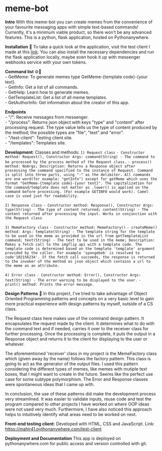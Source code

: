 # meme-bot
**Intro**
With this meme-bot you can create memes from the convenience of your favourite messaging apps with simple text-based commands! Currently, it's a minimum viable product, so there won't be any advanced features. This is a python, flask application, hosted on Pythonanywhere. 

**Installation** 📀
To take a quick look at the application, visit the test client I made at this [link](https://mahir41.pythonanywhere.com/test-client). You can also install the necessary dependencies and run the flask application locally, maybe even hook it up with messenger webhooks service with your own tokens.

**Command list** ⚙️🤖<br>- GetMeme: To generate memes type GetMeme-{template code}-{your text}.<br>- GetInfo: Get a list of all commands. <br>- GetHelp: Learn how to generate memes.<br>- GetTemplateList: Get a list of all meme templates.<br>- GetAuthorInfo: Get information about the creator of this app.

**Endpoints** <br>- "/": Receive messages from messenger.<br>- "/process": Returns json object with keys "type" and "content" after processing request. The type value tells us the type of content produced by the method; the possible types are "file", "text" and "error". <br>- "/test-client": Testing client site.<br>- "/templates": Templates site.

**Development**: 
Classes and methods:
`1) Request class`
`- Constructor method: Request(), Constructor Args: command(String) - The command to be processed by the process method of the Request class.`
`- process() method: NoArgs; Description: Returns a Response object after processing the command specified to the instance of Request. Command is split into three parts, using "-" as the delimiter. All commands are one word(for example: "getInfo") except for getMeme which uses the format "GetMeme-{template code}-{your text}". The capitalization for the command/template does not matter as .lower() is applied on the command before processing. (For example GETINFO would work). Camel case is used just for readability.`

`2) Response class`
`- Constructor method: Response(), Constructor Args: type(String) - The type of content returned; content(String) - The content returned after processing the input. Works in conjunction with the Request class`

`3) MemeFactory class`
`- Constructor method: MemeFactory()`
`- createMeme() method: Args: template(String) - The template string for the template to be used in the meme as provided in the url from getTemplateList command; text(String) - The text to be used in the meme; Description: Makes a fetch call to the imgflip api with a template code. The template code is determined based on the template 'template' argument provided by the caller. For example 'spongebob' is resolved to code'102156234'. If the fetch call succeeds, the response is returned to the invoker of the method as json object which contains a url to the meme as an attribute.`

`4) Error class`
`- Constructor method: Error(), Constructor Args: text(String) - The error warning to be displayed to the user.`
`- print() method: Prints the error message.`

**Design Patterns** 🧩
In this project, I've tried to take advantage of Object Oriented Programming patterns and concepts on a very basic level to gain more practical experience with design patterns by myself, outside of a CS class. 

The Request class here makes use of the command design pattern. It encapsulates the request made by the client. It determines what to do with the command text and if needed, carries it over to the receiver class for further processing. Once the processing is complete, it puts the output in a Response object and returns it to the client for displaying to the user or whatever.

The aforementioned 'receiver' class in my project is the MemeFactory class which (given away by the name) follows the factory pattern. This class is going to act as the generator of the output files. I used this pattern considering the different types of memes, like memes with mutiple text boxes, that I might want to create in the future. Seems like the perfect use case for some subtype polymorphism.
The Error and Response classes were spontaneous ideas that I came up with. 

In conclusion, the use of these patterns did make the development process very streamlined. It was easier to validate inputs, reuse code and test the program compared to other projects I have worked on where OOP ideas were not used very much. Furthermore, I have also noticed this approach helps to intuitively identify what areas need to be worked on next. 

**Front-end testing client**:
Developed with HTML, CSS and JavaScript. 
Link: https://mahir41.pythonanywhere.com/test-client

**Deployment and Documentation**
This app is deployed on pythonanywhere.com for public access and version controlled with git.